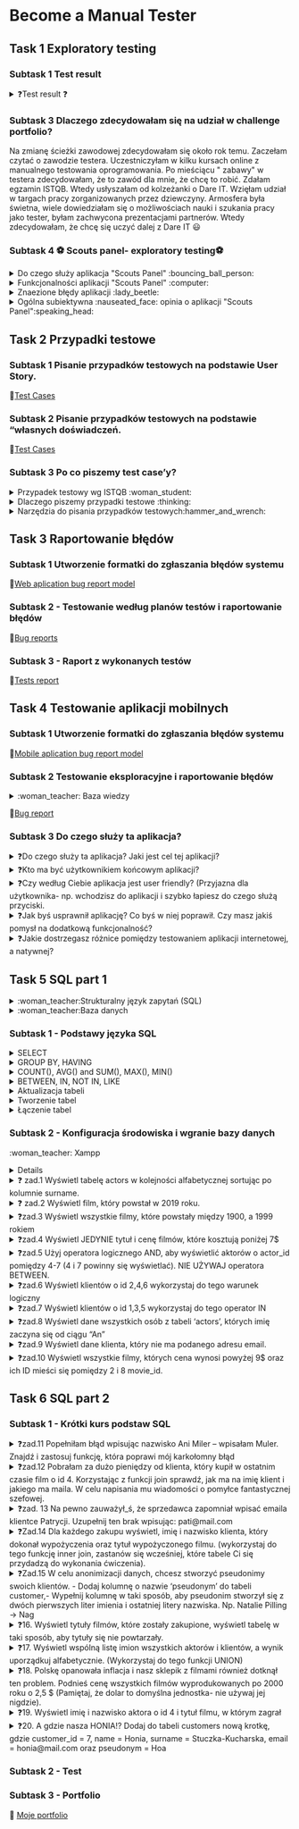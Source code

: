 # Become a Manual Tester
## Task 1 Exploratory testing

### Subtask 1 Test result
<details>
<summary> ❓Test result ❓	</summary>
           9/10 	:sweat_smile:
</details>

### Subtask 3 Dlaczego zdecydowałam się na udział w challenge portfolio?

Na zmianę ścieżki zawodowej zdecydowałam się około rok temu. Zaczełam czytać o zawodzie testera. Uczestniczyłam w kilku kursach online z manualnego testowania oprogramowania. Po mieściącu " zabawy" w testera zdecydowałam, że to zawód dla mnie, że chcę to robić. Zdałam egzamin ISTQB. Wtedy usłyszałam od kolzeżanki o Dare IT. 
Wzięłam udział w targach pracy zorganizowanych przez dziewczyny. Armosfera była świetna, wiele dowiedziałam się o możliwościach nauki i szukania pracy jako tester, byłam zachwycona prezentacjami partnerów. Wtedy zdecydowałam, że chcę się uczyć dalej z Dare IT 😃

### Subtask 4 :soccer: Scouts panel- exploratory testing:soccer:
<details>
<summary> Do czego służy aplikacja "Scouts Panel" :bouncing_ball_person: </summary>
<p></p>
"Scout panel" to aplikacja służąca dla zawodników piłki nożnej, która umożliwia przeglądanie wskaźników, umiejętności i pozycje zawodników.
</details>
<details>
<summary>Funkcjonalności aplikacji "Scouts Panel" 	:computer:</summary>
<p></p>
           
- Logowanie do aplikacji
 
- Zmiana języka wyświetlania strony
 
- Dodawanie nowego gracza wypełniając formularz
    W mojej opini opcja mało intuicyjna, przycisk "DODAJ GRACZA" znajduje się w panelu "Linki pomocnicze". W mojej opini dużo lepszym rozwiązanie byłoby dodanie tego          przycisku w panelu bocznym z prawej strony
 
- Dla kazdego zawodnika można dodać mecz w którym wziął/będzie brał udział za pomocą przycisku "Mecze">>> DODAJ MECZ
     W mojej opinii mało intuicyjna opcja widoczna dopiero o dodaniu zawodnika
 
- Dla każdego zawodnika istnieje możliwośc stworzenia raportu za pomocą  przycisku "Raporty">>> DODAJ RAPORT
     W mojej opinii mało intuicyjna opcja widoczna dopiero o dodaniu zawodnika, chociaż istnieje przycisk "dodaj raport" nie można go dodać po wciśnięcu zmienia się na        przycisk "Dodaj mecz"
 
- Można wyświetlić listę graczy za pomocą przycisku "Gracze"
     Opcja intuicyjna , widoczna w panelu bocznym 
 
- istnieje możliwośc zmiany jezyka wyświetlania, dostępne języki : polski, angielski
     Opcja intuicyjna , możliwośc przełączania języków za pomocą przycisku przełączania 
- Na liście mecze są możliwe do wykonania akcje t.j. edycja karty meczu, stworzenie raportu, rzpoczęcie meczu - opcje intuicyjne 
 </details>
 <details>
<summary> Znaezione błędy aplikacji :lady_beetle:</summary>
<p></p> 
           
 - Mozlliwość dodania zawodnika, którego imie i nawisko zawodnika, zawierają liczby i znaki specjalne 
 
 - Możliwośc wpisania w pola zdobyte gole, stracone gole, oznaczające ilość  liter
 
 - Po wciśnięciu przyciski "+Dodaj raport" w panelu "Raporty" przycisk zmienia się na przycisk "+ Dodaj mecz" bez informacji 
</details>
<details>
<summary> Ogólna subiektywna :nauseated_face: opinia o aplikacji "Scouts Panel":speaking_head:</summary>
<p></p>
 W mojej opini interfejs aplikacji mało intuicyjny oraz mało atrakcyjny, wręcz nudny. Na stronie aplikacji brak jest walidacji wielu pól.
Brakuje informacji o sposobie działania wielu funkcji aplikacji. Nie chciałabym być uzytkownikem docelowym "Scouts Panel":wink:.
</details>

## Task 2 Przypadki testowe
   
### Subtask 1 Pisanie przypadków testowych na podstawie User Story.
   
:link:[Test Cases](https://docs.google.com/spreadsheets/d/1BS9FQMi4cMR6nWRtIOf_vz-EfgEsHABfbocw8Z0jvYM/edit?usp=share_link)
   
### Subtask 2 Pisanie przypadków testowych na podstawie “własnych doświadczeń.
   
:link:[Test Cases](https://docs.google.com/spreadsheets/d/1ktodWwi7WKhbJfeY0MSsycrN49G2QBi5VYoj_XrG70w/edit?usp=share_link)
   
### Subtask 3 Po co piszemy test case’y?
<details>
<summary>Przypadek testowy wg ISTQB :woman_student:</summary>
<p></p>
 to zbiór danych wejściowych, wstępnych warunków wykonania, oczekiwanych rezultatów i końcowych warunków wykonania opracowany w określonym celu lub dla warunku    testowego, jak wykonanie pewnej ścieżki programu lub zweryfikowanie zgodności z konkretnym wymaganiem.
</details>

<details>
<summary> Dlaczego piszemy przypadki testowe :thinking:</summary>
<p></p>
           
* Przypadki testowe są bazą wiedzy o aplikacji
* Zdarza się, że przypadki testowe są jedyną dokumentacja o tym jak aplikacja prawidłowo powinna działać
* Przypadki testowe dają możliwość powtarzalnego, udokumentowanego testowania.
* Przypadki testowe dają możliwość konroli nad zmianami w konkretnych funkcjonalnościach aplikacji 
* Przypadki testowe pomagają przygotowac dane testowe
* Przypadki testowe opisują wizję klienta na temat działania aplikacji
</details> 
 <details>
 <summary>Narzędzia do pisania przypadków testowych:hammer_and_wrench:</summary> 
 <p></p>
           
 * [TestLink](https://testlink.org/)
 * [Azure DevOPS](https://learn.microsoft.com/pl-pl/azure/devops/test/create-test-cases?view=azure-devops)
 </details>
 
 ## Task 3 Raportowanie błędów
 
 ### Subtask 1 Utworzenie formatki do zgłaszania błędów systemu
 
 :link:[Web aplication bug report model](https://docs.google.com/spreadsheets/d/1BbqoCe257RGy4SZTcFVb47UgAF1IMKgWGgDmEg4iTbI/edit?usp=sharing)
 
 ### Subtask 2 - Testowanie według planów testów i raportowanie błędów
 
 :link:[Bug reports](https://docs.google.com/spreadsheets/d/1Rvqpqf-KdS0s30Ftb4Haa-QBv1RLKWuH-Nt10hQvDTQ/edit?usp=share_link)
 
 ### Subtask 3 - Raport z wykonanych testów
 
 :link:[Tests report](https://docs.google.com/spreadsheets/d/1IC2BK474OZWyRk0eEsQSZXbyX7HKRuYfet6YZX_M4mY/edit?usp=share_link)
 

 
 ## Task 4 Testowanie aplikacji mobilnych
 
 ### Subtask 1 Utworzenie formatki do zgłaszania błędów systemu
 
  :link:[Mobile aplication bug report model](https://docs.google.com/spreadsheets/d/1NfH42HFPSWqqIKs4Aa1FclGJ-584u-LFOCzniWSXEX4/edit?usp=share_link)
  
###  Subtask 2  Testowanie eksploracyjne i raportowanie błędów
<details>
 <summary> :woman_teacher: Baza wiedzy </summary>
<p></p> 
 * [Klasy równoważnosci](https://tester.milenabednarczyk.pl/podzial-na-klasy-rownowaznosci-blackbox/)
 * [Analiza wartości brzegowej](https://tester.milenabednarczyk.pl/analiza-wartosci-brzegowych-blackbox/)
 </details>
 
 :link:[Bug report](https://docs.google.com/spreadsheets/d/1CEJ4P2UkTNnLSNW4GrzOVeDnzjqWMgXVwgSVwRIV--E/edit?usp=share_link)
 
### Subtask 3 Do czego służy ta aplikacja?
<details>
<summary>❓Do czego służy ta aplikacja? Jaki jest cel tej aplikacji?</summary>
 <p></p>
 Aplikacja służy do
 
 * Wystawiania ogłoszeń o:
   * Sprzedaży przedmiotów używanych 
   * Chęci oddania przedmiotów używanych
   * Świadczeniu usług 
   * Poszukiwaniu pacownika
   * Poszukiwaniu pracy 
   * Oferowanej pomocy dla osób z Ukrainy
 * Zakupu ofrerowanych dóbr i usług za pośrednictwem aplikacji bądż bezpośrednio przez spotkanie umówione za pośrednictwem aplikacji ze sprzedającym 
 
 </details>
 <details>
 <summary>❓Kto ma być użytkownikiem końcowym aplikacji?</summary>
  <p></p>
 * Użytkownikiem końcowym aplikacji ma być oferujący bądź odbiorca - kupujący oferowanych dóbr i usług
 </details>
 <details>
 <summary> ❓Czy według Ciebie aplikacja jest user friendly? (Przyjazna dla użytkownika- np. wchodzisz do aplikacji i szybko łapiesz do czego służą przyciski.</summary>
  <p></p>
 * Moim zdni plikacja jest przyjazna dla użytkowanika . Szybko i łatwo się zniej korzysta. Jednak moja opinia jest pisana z perspektywy długoletniego użytkownika tej alikacji. Jestem już nauczona "Schematu " poruszania się w OLX slaego opinia nowego użytkownika, który dopiero się jej uczy , może być inna.
</details>
<details>
 <summary> ❓Jak byś usprawnił aplikację? Co byś w niej poprawił. Czy masz jakiś pomysł na dodatkową funkcjonalność?</summary>
  <p></p>
 
 W aplikacji OLX brakuje mi:
 
  * Możliwości poproszenia o alternatywną wysyłkę- nie przez OLX. Funkcjonalności, która będzie dawała mozliwośc dodania przesyłki od innego przewoźnika niż oferowane przez OLX i możliwości jej kontrolowania/śledzenia 
  * Przycisku/funkcjonalności dającej możiwość zaproponowania ceny ,
  * Możliwości tworzenia zestawów z produktów oferowanych przez jednego użytkowanika i otrzymywania dzięki temu zniżek

 
 </details>
 <details>
 <summary>❓Jakie dostrzegasz różnice pomiędzy testowaniem aplikacji internetowej, a natywnej? </summary>
  <p></p>
 
 Różnice:
 
  * Testowanie aplikacji mobilnej jest mniej wygodne ze względu na wielkość ekranu 
  * Jest wiecej przycisków - więcej rzeczy do przetestowania 
  * Bardzo ważne jest zwrócenie uwagi na lokalizację przycisków/nawigacji aplikacji żeby mozna z niej było szybko i wygodnie korzystać
  * Mnogość urządzeń mobilnych ich wielości ekranów sprawia , trudnośc w wyborze urzadzeń na których powinniśmy przetestować aplikację 
 </details>
 
## Task 5  SQL part 1
<details>
<summary>:woman_teacher:Strukturalny język zapytań (SQL)</summary>
<p></p>
to język deklaratywny stworzony przez firmę IBM w latach 70-tych. Służy on do tworzenia, modyfikowania, jak i wyciągania danych z bazy. Język ten cieszy się dużą popularnością choćby dlatego, że jest interpretowany przez systemy baz danych np.: MySQL czy też Microsoft SQL Server. Jednak nie należy on do bezpiecznych języków. Źle zabezpieczona baza danych może zostać w każdej chwili zaatakowana, w wyniku czego możemy utracić dane..
</details>

<details>
<summary> :woman_teacher:Baza danych</summary> 
<p></p>
to zorganizowany zbiór usystematyzowanych informacji, czyli danych, zwykle przechowywany w systemie komputerowym w formie elektronicznej. Bazą danych steruje zwykle system zarządzania bazami danych (DBMS). Dane i system DBMS oraz powiązane z nimi aplikacje razem tworzą system bazodanowy, często nazywany w skrócie bazą danych.

Dane w najpopularniejszych typach baz danych stosowanych obecnie są zwykle umieszczone w wierszach i kolumnach szeregu tabel, co usprawnia przetwarzanie danych i tworzenie dotyczących ich zapytań. Dzięki temu dostęp do danych, zarządzanie i sterowanie nimi oraz ich modyfikowanie, aktualizowanie i organizowanie jest łatwiejsze. Większość baz danych wykorzystuje do zapisywania danych i tworzenia dotyczących ich zapytań język SQL (Structured Query Language, strukturalny język zapytań).
 </details>
 
### Subtask 1 - Podstawy języka SQL
<details>
<summary> SELECT</summary> 
<p></p> 
           
* SELECT * FROM tbl
 
wybiera wszystkie wiersze i kolumny z tabeli tbl
* SELECT c1, c2 FROM tbl
 
 wybiera kolumny c1, c2 i wszystkie wiersze z tabeli tbl
 
* SELECT c1, c2 FROM tbl
 WHERE *warunek*
 ORDER BY c1 ASC, c2 DESC
 
 wybiera rekordy z kolumn c1 i c2 zgodnie z warunkiem
 i porządkuje rekordy zgodnie z kolumną c1 rosnąco i kolumną c2 malejąco
 
 * SELECT DISTINCT c1, c2

 wybiera niepowtarzające się wiersze z kolumn c1 i c2 z tabeli tbl
</details>
<details>
<summary> GROUP BY, HAVING </summary> 
<p></p> 
 *  SELECT  c1, aggregate(expr)
 FROM tbl
 GROUP BY
 
 Wybiera kolumnę c1 i oblicza funkcję aggregate(expr), grupuje po rekordach z kolumny c1 
 
 * SELECT c1, aggregate(expr) AS c2
 FROM tbl
 GROUP BY c1
 HAVEING c2>V
 
 Wybiera kolumny c1 i c2 jako tymczasowa nazwa kolumny z wynikiem funkcji aggregate(expr)
 Filtruje grupy utworzone naodstawie kolumny c1 z wartościami c2 większymi od V
 </details>
 
</details>
<details>
 
<summary>  COUNT(), AVG() and SUM(), MAX(), MIN()</summary> 
<p></p> 
* COUNT()
SELECT COUNT(c1)
FROM tbl
WHERE x;
  
liczy rekordy z kolumny c1 dal których jest spełniony warunek x
  
* AVG()
SELECT AVG(c1)
FROM tbl
WHERE x;
  
liczy średnią dla rekordów z kolumny c1 dla których spełniony jest warunek x
  
* SUM()
SELECT SUM(c1)
FROM tbl
WHERE x;

liczy sumę rekrdów c1 z tabeli tbl dla których sełniony jest warunek x
  
* MAX()
SELECT MIN(c1)
FROM tbl
WHERE x;
  
wybiera wartosć maksymalną z rekordów z kolumny c1 dla tabeli tbl dla których spełniony jest warunek x

  
* MIN()
SELECT MIN(c1)
FROM tbl
WHERE x;

wybiera wartosć minimalną z rekordów z kolumny c1 dla tabeli tbl dla których spełniony jest warunek x

</details>
<details>
 
<summary>BETWEEN, IN, NOT IN, LIKE </summary> 
<p></p> 
 Operatory określające zbiór do jakiego należą dane
 
* BETWEEN
 
Operator BETWEEN wybiera wartości w podanym zakreie (liczb, dat, liter)
bierze pod uwagę rówńież wartości poczatkowe i końcowe
 
SELECT c1  FROM tbl  WHERE c1 BETWEEN w1 AND w2;
 
* IN, NOT IN 
 
Wartości są w zbiorze danych , wartości nie nalerzą do zbioru danych 
 
  SELECT c1
  FROM tbl
  WHERE c1 IN (w1,w2....);
 
 
*  LIKE wartości sa określone wg wzoru 
 
 
   Przykłady:
   - WHERE c1 LIKE 'a%'	znalduje wartości zaczynające się na "a" 
   - WHERE c1 LIKE '%a'	znajduje wartości kończące się na "a"
   - WHERE c1 LIKE '%or%'	znajduje wartości z wyrażeniem "or" 
   - WHERE c1 LIKE '_r%'	znajduje wartości z "r" na drugiej pozycji 
   - WHERE c1 LIKE 'a_%'znajduje wartości zaczynające się na "a" które mają conajmniej 2 znaki 
   - WHERE c1 LIKE 'a__%'	znajduje wartości zaczynające się na "a" które mają conajmniej 3 znaki 
   - WHERE c1LIKE 'a%o'	znajduje wartości zaczynające się na "a" i kończące się na "o"
</details>

<details>
 
<summary> Aktualizacja tabeli </summary> 
<p></p> 
 
 * INSERT INTO tbl(c1, c2,....) VALUES (v1, v2,....)
  
   Wpisuje dane w tabeli
 
 
 * INSERT INTO tbl(c1,c2....)
 SELECT c1, c2..FROM tbl2
 WHERE x
 
 Wpisuje dane do tabeli tbl z tabeli tbl2, dla których  jest spełniony warunek x
 
 * UPDTE tbl
 SET c1=v1, c2=v2
 WHERE x
 Usktualnia w tabeli tbl wartości z kolumny c1, c2, dla których jest spełniony warunek
 
 * DELETE FROM tbl WHERE x
 Usuwa wrtości z tablei tbl, dla których jest spełniony warunek x
 
 </details>

<details>
 
<summary> Tworzenie tabel </summary> 
<p></p> 
 * CREATE TABLE tbl (
 c1 datatype(lenght)
 c2 datatype(lenght)
 ...
 PRIMARY KEY(c1)
 
 Tworzy  tabele tbl z kolumnami c1, c2,... z PRIMARY KEY (c1)
 
* DROP TABLE tbl
 usuwa tabelę tbl z bazy danych
 
* ALTER TABLE  tbl 
 ADD COLUMN c1 datatype(lenght)
 
 Dodaje kolumne c1 do tabeli tbl
 
* ALTER TABLE tbl
 DROP COLUMN c1
 

 Usuwa kolumnę c1 z tabeli tbl
  </details>

<details>
 
<summary> Łączenie tabel  </summary> 
<p></p> 
* SELECT * FROM tbl INNER JOIN tbl2 ON y
 
 Łączy wsólne rekordy kolumn z tbl i tbl2 bazując na warynku y

![image](https://github.com/agskwira/challenge_portfolio_Agnieszka/assets/48033238/041ce10e-2ba6-47ff-b593-bca73b83abc9)
 
 
Przykład:
 
SELECT column_name(s)
FROM table1
INNER JOIN table2
ON table1.column_name = table2.column_name;
 
* SELECT * FROM tbl1 LEFT JOIN tbl2 ON Y
 
 Łączy wszystkie rekordy kolumn z tbl i wspólne tbl2 bazując na warynku y
 
 ![image](https://github.com/agskwira/challenge_portfolio_Agnieszka/assets/48033238/26bf1c63-e549-4ea9-840b-ef36468569f9)
 
 Przykład:
 
SELECT column_name(s)
FROM table1
LEFT JOIN table2
ON table1.column_name = table2.column_name;
  
* SELECT * FROM tbl1 RIGHT JOIN tbl2 ON Y
 
 Łączy wsólne rekordy kolumn z tbl i wszystkie  tbl2 bazując na warynku y
 
 ![image](https://github.com/agskwira/challenge_portfolio_Agnieszka/assets/48033238/cce5d6e2-ffac-41be-b41f-53905bab7815)

 
 Przykład: 
 
SELECT column_name(s)
FROM table1
RIGHT JOIN table2
ON table1.column_name = table2.column_name;

* SELECT * FROM tbl1  FULL OUTER JOIN  tbl2 ON Y
 
  Łączy wssystkie rekordy kolumn z tbl i tbl2 bazując na warynku y
 
![image](https://github.com/agskwira/challenge_portfolio_Agnieszka/assets/48033238/27fa407b-aeda-4457-b038-e1de8fc11eb3)
 
Przykład:
 
SELECT column_name(s)
FROM table1
FULL OUTER JOIN table2
ON table1.column_name = table2.column_name
WHERE condition;
</details>


### Subtask 2 - Konfiguracja środowiska i wgranie bazy danych

<summary>:woman_teacher: Xampp  </summary> 
<p></p>
<details>
To darmowy, wieloplatformowy, zintegrowany pakiet, składający się głównie z serwera Apache, bazy danych MySQL i interpreterów dla skryptów napisanych w językach PHP i Perl. Nazwa XAMPP jest akronimem od X (ang. cross-platform), Apache, MySQL, PHP, Perl.
</details>
<details>
<summary> ❓ zad.1 Wyświetl tabelę actors w kolejności alfabetycznej sortując po kolumnie surname. </summary> 
<p></p>            
SELECT * FROM `actors` 
ORDER BY `surname`ASC;
 
![image](https://github.com/agskwira/challenge_portfolio_Agnieszka/assets/48033238/eb73c810-be30-4263-a4d2-7b6ef8f4e374)
</details>           
<details>
<summary> ❓ zad.2 Wyświetl film, który powstał w 2019 roku. </summary> 
<p></p> 
SELECT * FROM `movies` 
WHERE `year_of_production`= '2019';
 
![image](https://github.com/agskwira/challenge_portfolio_Agnieszka/assets/48033238/3ae7f5e9-8023-4938-85a9-fdc6678accec)           
</details>          
<details>
<summary> ❓zad.3 Wyświetl wszystkie filmy, które powstały między 1900, a 1999 rokiem </summary> 
<p></p> 
SELECT * FROM `movies` 
WHERE `year_of_production` BETWEEN 1900 AND 1999;

           
![image](https://github.com/agskwira/challenge_portfolio_Agnieszka/assets/48033238/3ee2c923-e872-489e-9dac-278625aaed64)
</details>          
<details>
<summary> ❓zad.4 Wyświetl JEDYNIE tytuł i cenę filmów, które kosztują poniżej 7$ </summary> 
<p></p>
SELECT title, price FROM `movies`  
WHERE price < 7;
                  
![image](https://github.com/agskwira/challenge_portfolio_Agnieszka/assets/48033238/37fab2d6-dcff-4be3-9770-5c4d8d87e28a)                
</details>
<details>
<summary> ❓zad.5 Użyj operatora logicznego AND, aby wyświetlić aktorów o actor_id pomiędzy 4-7 (4 i 7 powinny się wyświetlać). NIE UŻYWAJ operatora BETWEEN.</summary> 
<p></p> 
SELECT * FROM `actors` 
WHERE actor_id >= 4 AND actor_id <= 7;
                                    
![image](https://github.com/agskwira/challenge_portfolio_Agnieszka/assets/48033238/bbc917ac-37e5-4cca-93ce-f0d2c9a713d8)                                    
</details>
<details>
<summary>❓zad.6 Wyświetl klientów o id 2,4,6 wykorzystaj do tego warunek logiczny </summary> 
<p></p> 
SELECT * FROM `customers`  
WHERE customer_id = 2 OR customer_id = 4 OR customer_id = 6;
 
![image](https://github.com/agskwira/challenge_portfolio_Agnieszka/assets/48033238/5f071785-244d-4500-830b-70cce1270f9a)
</details>
<details>
<summary> ❓zad.7 Wyświetl klientów o id 1,3,5 wykorzystaj do tego operator IN </summary> 
<p></p> 
SELECT * FROM `customers` 
WHERE customer_id IN (1,3,5);
 
![image](https://github.com/agskwira/challenge_portfolio_Agnieszka/assets/48033238/9ee964e6-0c47-4640-babe-d9b4d43c48ee)
</details>
<details>
<summary> ❓zad.8 Wyświetl dane wszystkich osób z tabeli ‘actors’, których imię zaczyna się od ciągu “An” </summary> 
<p></p> 
SELECT * FROM `actors`  
WHERE name LIKE 'An%';
 
![image](https://github.com/agskwira/challenge_portfolio_Agnieszka/assets/48033238/b0d9f326-178a-48f9-8750-d891cf37d374)
</details>
<details>
<summary> ❓zad.9 Wyświetl dane klienta, który nie ma podanego adresu email.</summary> 
<p></p> 
SELECT * FROM customers 
WHERE email IS NULL
 
![image](https://github.com/agskwira/challenge_portfolio_Agnieszka/assets/48033238/a4f87bf3-f3c6-4977-8113-ca3e27b3719e)
</details>
<details> 
<summary> ❓zad.10 Wyświetl wszystkie filmy, których cena wynosi powyżej 9$ oraz ich ID mieści się pomiędzy 2 i 8 movie_id. </summary> 
<p></p> 
SELECT * FROM `movies` 
WHERE movie_id BETWEEN 2 AND 8 AND price > 9;
 
![image](https://github.com/agskwira/challenge_portfolio_Agnieszka/assets/48033238/9a858e39-25a3-449e-94df-562913205899)
 </details>
           
## Task 6 SQL part 2

### Subtask 1 - Krótki kurs podstaw SQL
           
<details> 
<summary> ❓zad.11 Popełniłam błąd wpisując nazwisko Ani Miler – wpisałam Muler. Znajdź i zastosuj funkcję, która poprawi mój karkołomny błąd </summary>
<p></p>                
<p>SET surname = "Miler"
<p>WHERE customer_id = 3; </p>
           
![image](https://github.com/agskwira/challenge_portfolio_Agnieszka/assets/48033238/2ff628fd-e62d-448b-be1e-3b65cc7d5e1d)
 
</details>
<details> 
<summary> ❓zad.12 Pobrałam za dużo pieniędzy od klienta, który kupił w ostatnim czasie film o id 4. Korzystając z funkcji join sprawdź, jak ma na imię klient i jakiego ma maila. W celu napisania mu wiadomości o pomyłce fantastycznej szefowej. </summary> 
           
 <p></p>          
 <p> SELECT  customers.customer_id, customers.name, customers.email, sale.movie_id
 <p>FROM sale</p>
 <p>JOIN customers ON customers.customer_id=sale.customer_id
 <p>WHERE sale.movie_id= 4; </p>

![image](https://github.com/agskwira/challenge_portfolio_Agnieszka/assets/48033238/b7fb28a2-b820-472a-b70c-719554f5706d)
</details>
<details> 
<summary>❓zad. 13 Na pewno zauważył_ś, że sprzedawca zapomniał wpisać emaila klientce Patrycji. Uzupełnij ten brak wpisując: pati@mail.com</summary> 
 <p></p>          
<p>UPDATE customers
<p>SET email='pati@mail.com'
<p>WHERE name = 'Patrycja';</p>
![image](https://github.com/agskwira/challenge_portfolio_Agnieszka/assets/48033238/c5a6cba2-46d8-45e3-953c-a212c0eca1da)
</details>
<details> 
<summary>❓Zad.14 Dla każdego zakupu wyświetl, imię i nazwisko klienta, który dokonał wypożyczenia oraz tytuł wypożyczonego filmu. (wykorzystaj do tego funkcję inner join, zastanów się wcześniej, które tabele Ci się przydadzą do wykonania ćwiczenia). </summary> 
<p></p>
<p>SELECT customers.customer_id,customers.name,customers.surname, movies.title
<p>FROM customers
<p>INNER JOIN sale
<p>ON customers.customer_id = sale.customer_id
<p>INNER JOIN movies
<p>ON sale.movie_id=movies.movie_id;</p>

![image](https://github.com/agskwira/challenge_portfolio_Agnieszka/assets/48033238/afd82b79-fee4-4adf-bd13-09522d82c849)
           
</details>
<details> 
<summary>❓Zad.15 W celu anonimizacji danych, chcesz stworzyć pseudonimy swoich klientów. - Dodaj kolumnę o nazwie ‘pseudonym’ do tabeli customer,- Wypełnij kolumnę w taki sposób, aby pseudonim stworzył się z dwóch pierwszych liter imienia i ostatniej litery nazwiska. Np. Natalie Pilling → Nag </summary>
<p></p>
<P>ALTER TABLE customers
<P>ADD COLUMN pseudonym VARCHAR(30)</P>
</details>
<details> 
<summary>❓16. Wyświetl tytuły filmów, które zostały zakupione, wyświetl tabelę w taki sposób, aby tytuły się nie powtarzały.</summary>
<p></p>
<P>SELECT DISTINCT sale.movie_id, movies.title FROM movies
<P>INNER JOIN  sale
<P>ON sale.movie_id = movies.movie_id
<P>ORDER BY sale.movie_id</P>   
           
![image](https://github.com/agskwira/challenge_portfolio_Agnieszka/assets/48033238/fe723cac-2473-4eaa-adaf-264f2e8fdb54)
           
</details>           
<details> 
<summary>❓17. Wyświetl wspólną listę imion wszystkich aktorów i klientów, a wynik uporządkuj alfabetycznie. (Wykorzystaj do tego funkcji UNION)</summary>
<p></p>
<P>SELECT name from customers 
<P>UNION 
<P>SELECT name from actors
<P>ORDER BY name;<p>
           
![image](https://github.com/agskwira/challenge_portfolio_Agnieszka/assets/48033238/cb9b078d-0aa8-42e4-a0b7-12bcebddadc7)
           
 </details>
<details> 
<summary>❓18. Polskę opanowała inflacja i nasz sklepik z filmami również dotknął ten problem. Podnieś cenę wszystkich filmów wyprodukowanych po 2000 roku o 2,5 $ (Pamiętaj, że dolar to domyślna jednostka- nie używaj jej nigdzie).</summary>
<p></p>
<P>UPDATE movies
<P>SET price = price + 2.5
<P>WHERE year_of_production >2000;</p>
           
![image](https://github.com/agskwira/challenge_portfolio_Agnieszka/assets/48033238/3989fa93-2b4a-4ab7-8084-5f187f9a4253)
           
</details>
<details> 
<summary>❓19. Wyświetl imię i nazwisko aktora o id 4 i tytuł filmu, w którym zagrał</summary>
 <p></p>
<P>SELECT actors.actor_id, actors.name, actors.surname, movies.title
<P>FROM actors
<P>INNER JOIN cast 
<P>ON cast.actor_id = actors.actor_id
<P>INNER JOIN movies
<P>ON cast.movie_id = movies.movie_id
<P>WHERE actors.actor_id = 4;</p>
           
![image](https://github.com/agskwira/challenge_portfolio_Agnieszka/assets/48033238/90c48732-7ab5-413d-ba20-08aa28970013)

</details>
<details>           
<summary>❓20. A gdzie nasza HONIA!? Dodaj do tabeli customers nową krotkę, gdzie customer_id = 7, name = Honia, surname = Stuczka-Kucharska, email = honia@mail.com oraz pseudonym = Hoa</summary>
 <p></p>  
<p>INSERT INTO customers (customer_id, name, surname, email, pseudonym)
<p>VALUES (7, 'Honia', 'Stuczka-Kucharska', 'honia@mail.com', 'Hoa');</p>  
 
![image](https://github.com/agskwira/challenge_portfolio_Agnieszka/assets/48033238/5fd8c7e1-dd60-4194-9663-9e287ad5d643)

           
</details> 
           
### Subtask 2 - Test
### Subtask 3 - Portfolio 
:link: [Moje portfolio](https://github.com/agskwira/AgnieszkaSkwira_Portfolio)
           

 
 
 
 
  
 
 
 
 
 
 
 

  
 
 
 
   
   
